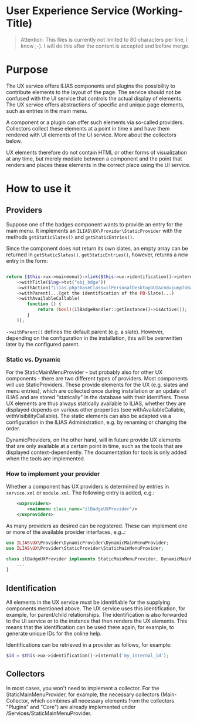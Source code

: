 User Experience Service (Working-Title)
======================================

> Attention: This files is currently not limited to 80 characters per line, I know ;-). I will do this after the content is accepted and before merge.

# Purpose
The UX service offers ILIAS components and plugins the possibility to contribute elements to the layout of the page. The service should not be confused with the UI service that controls the actual display of elements. The UX service offers abstractions of specific and unique page elements, such as entries in the main menu. 

A component or a plugin can offer such elements via so-called providers. Collectors collect these elements at a point in time x and have them rendered with UI elements of the UI service. More about the collectors below.

UX elements therefore do not contain HTML or other forms of visualization at any time, but merely mediate between a component and the point that renders and places these elements in the correct place using the UI service.

# How to use it

## Providers
Suppose one of the badges component wants to provide an entry for the main menu. It implements an `ILIAS\UX\Provider\StaticProvider` with the methods `getStaticSlates()` and `getStaticEntries()`.

Since the component does not return its own slates, an empty array can be returned in `getStaticSlates()`. `getStaticEntries()`, however, returns a new entry in the form:


```php

return [$this->ux->mainmenu()->link($this->ux->identification()->internal('mm_pd_badges'))
    ->withTitle($lng->txt("obj_bdga"))
    ->withAction("ilias.php?baseClass=ilPersonalDesktopGUI&cmd=jumpToBadges")
    ->withParent(...[get the identification of the PD-Slate]...)
    ->withAvailableCallable(
        function () {
            return (bool)(ilBadgeHandler::getInstance()->isActive());
        }
    )];
```
`->withParent()` defines the default parent (e.g. a slate). However, depending on the configuration in the installation, this will be overwritten later by the configured parent.

### Static vs. Dynamic
For the StaticMainMenuProvider - but probably also for other UX components - there are two different types of providers. Most components will use StaticProviders. These provide elements for the UX (e.g. slates and menu entries), which are collected once during installation or an update of ILIAS and are stored "statically" in the database with their identifiers. These UX elements are thus always statically available to ILIAS, whether they are displayed depends on various other properties (see withAvailableCallable, withVisibilityCallable). The static elements can also be adapted via a configuration in the ILIAS Administration, e.g. by renaming or changing the order.

DynamicProviders, on the other hand, will in future provide UX elements that are only available at a certain point in time, such as the tools that are displayed context-dependently. The documentation for tools is only added when the tools are implemented.

### How to implement your provider
Whether a component has UX providers is determined by entries in `service.xml` or `module.xml`. The following entry is added, e.g.:
```xml
    <uxproviders>
        <mainmenu class_name="ilBadgeUXProvider"/>
    </uxproviders>
```
As many providers as desired can be registered. These can implement one or more of the available provider interfaces, e.g..:
```php
use ILIAS\UX\Provider\DynamicProvider\DynamicMainMenuProvider;
use ILIAS\UX\Provider\StaticProvider\StaticMainMenuProvider;

class ilBadgeUXProvider implements StaticMainMenuProvider, DynamicMainMenuProvider {
    ...
}
```

## Identification
All elements in the UX service must be identifiable for the supplying components mentioned above. The UX service uses this identification, for example, for parent/child relationships. The identification is also forwarded to the UI service or to the instance that then renders the UX elements. This means that the identification can be used there again, for example, to generate unique IDs for the online help.

Identifications can be retrieved in a provider as follows, for example:
```php
$id = $this->ux->identification()->internal('my_internal_id');
```
## Collectors
In most cases, you won't need to implement a collector. For the StaticMainMenuProvider, for example, the necessary collectors (Main-Collector, which combines all necessary elements from the collectors "Plugins" and "Core") are already implemented under /Services/StaticMainMenuProvider.


